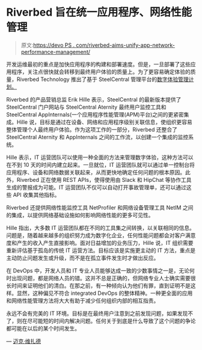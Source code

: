 # Riverbed 旨在统一应用程序、网络性能管理

> 原文:[https://devo PS . com/riverbed-aims-unify-app-network-performance-management/](https://devops.com/riverbed-aims-unify-app-network-performance-management/)

开发运维最初的重点是加快应用程序的构建和部署速度。但是，一旦部署了这些应用程序，关注点很快就会转移到最终用户体验的质量上。为了更容易确定体验的质量，Riverbed Technology 推出了基于 SteelCentral 管理平台的[数字体验管理计划。](https://www.riverbed.com/press-releases/riverbed-launches-industrys-most-complete-digital-experience-management-solution.html)

Riverbed 的产品营销总监 Erik Hille 表示，SteelCentral 的最新版本提供了 SteelCentral 门户网站与 SteelCentral Aternity 最终用户监控工具和 SteelCentral AppInternals(一个应用程序性能管理(APM)平台)之间的更紧密集成。Hille 说，目标是通过在设备、网络和应用程序级别关联信息，使组织更容易整体管理个人最终用户体验。作为这项工作的一部分，Riverbed 还整合了 SteelCentral Aternity 和 AppInternals 之间的工作流，以创建一个集成的监控系统。

Hille 表示，IT 运营团队可以使用一种全面的方法来管理数字体验，这种方法可以在不到 10 天的时间内建立起来。一旦就位，IT 运营团队就可以通过单一控制台将应用程序、设备和网络数据关联起来，从而更快地确定任何问题的根本原因。此外，Riverbed 正在使用 REST APIs，使得使用由 Slack 和 HipChat 等协作工具生成的警报成为可能。IT 运营团队不仅可以自动打开事故管理单，还可以通过这些 API 收集其他指标。

Riverbed 还提供网络性能监控工具 NetProfiler 和网络设备管理工具 NetIM 之间的集成，以提供网络基础设施如何影响网络性能的更多可见性。

Hille 指出，大多数 IT 运营团队都在不同的工具集之间转换，以关联相同的信息。问题是，随着越来越多的组织努力成为数字化企业，任何性能问题都会对客户满意度和产生的收入产生直接影响。面对日益增加的业务压力，Hille 说，IT 组织需要重新评估基于孤岛的传统 IT 运营方法。目标应该是实施更主动的 IT 方法，重点是主动防止问题发生或升级，而不是在孤立事件发生时才做出反应。

在 DevOps 中，开发人员和 IT 专业人员能够达成一致的少数事情之一是，无论何时出现问题，都是网络人员的错。这并不总是正确的，但网络专业人士确实需要很长时间来证明他们的清白。在那之前，有一种倾向认为他们有罪，直到证明不是这样。显然，这种偏见不符合 integrated DevOps 的整体精神。一种更全面的应用和网络性能管理方法将大大有助于减少任何组织内部的相互指责。

永远不会有完美的 IT 环境。目标是在最终用户注意到之前发现问题，如果发现不了，则在尽可能短的时间内解决问题。任何关于到底是什么导致了这个问题的争论都可能在以后的某个时间发生。

— [迈克·维扎德](https://devops.com/author/mike-vizard/)